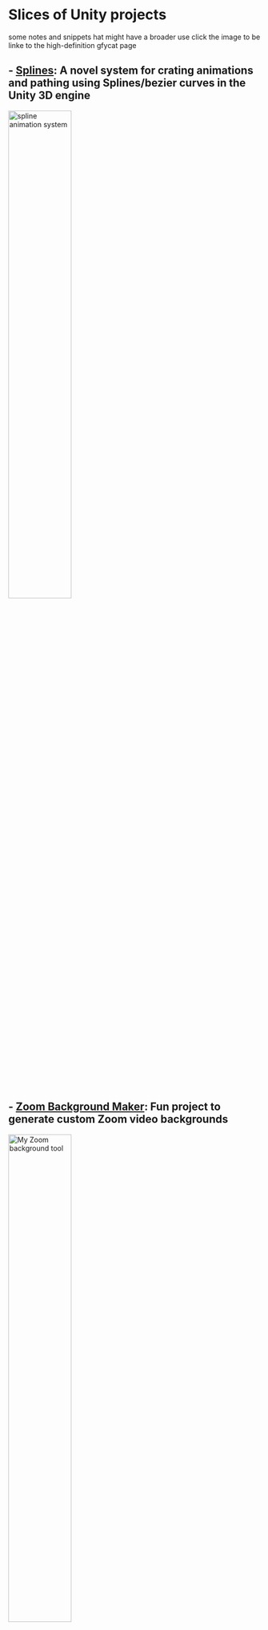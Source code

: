 # Slices of Unity projects

some notes and snippets hat might have a broader use
click the image to be linke to the high-definition gfycat page

## - [Splines](Splines): A novel system for crating animations and pathing using Splines/bezier curves in the Unity 3D engine

<a href="https://gfycat.com/HollowMajesticArmadillo-size_restricted.gif">            <img alt="spline animation system"                                       src="https://thumbs.gfycat.com/HollowMajesticArmadillo-size_restricted.gif" width="50%"></a>
## - [Zoom Background Maker](ZoomBackgroundMaker): Fun project to generate custom Zoom video backgrounds

<a href="https://gfycat.com/PassionateSevereArmadillo-size_restricted.gif"> <img alt="My Zoom background tool" src="https://thumbs.gfycat.com/PassionateSevereArmadillo-size_restricted.gif" width="50%"></a>


```bash
Gifs and Media
```

<a href="https://gfycat.com/UnfinishedFriendlyFlamingo-size_restricted.gif">         <img alt="breaking pots for treasure w/ physics"              src="https://thumbs.gfycat.com/UnfinishedFriendlyFlamingo-size_restricted.gif" width="30%"></a>
<a href="https://gfycat.com/sereneacceptableayeaye-size_restricted.gif">             <img alt="original environment work"                          src="https://thumbs.gfycat.com/SereneAcceptableAyeaye-size_restricted.gif" width="30%"></a>
<a href="https://gfycat.com/UntriedDecisiveDiplodocus-size_restricted.gif">          <img alt="hanging out in a fully-interractive low-poly house" src="https://thumbs.gfycat.com/UntriedDecisiveDiplodocus-size_restricted.gif" width="30%"></a>
<a href="https://gfycat.com/AgileOldBuck-size_restricted.gif">                       <img alt="Unreal Tenple ported to Unity"                      src="https://thumbs.gfycat.com/AgileOldBuck-size_restricted.gif" width="30%"></a>
<a href="https://gfycat.com/ContentImperfectJapanesebeetle-size_restricted.gif">     <img alt="endless runners? how about an endless sledder"      src="https://thumbs.gfycat.com/ContentImperfectJapanesebeetle-size_restricted.gif" width="30%"></a>
<a href="https://gfycat.com/RemarkableGloomyHedgehog-size_restricted.gif">           <img alt="Frame-stitching with blender in post"               src="https://thumbs.gfycat.com/RemarkableGloomyHedgehog-size_restricted.gif" width="30%"></a>
<a href="https://gfycat.com/SleepyBrownAnkole-size_restricted.gif">                  <img alt="AI gatherers playing defensvely"                    src="https://thumbs.gfycat.com/SleepyBrownAnkole-size_restricted.gif" width="30%"></a>
<a href="https://gfycat.com/PlumpHospitableCarp-size_restricted.gif">                <img alt="physically acuurate cocoa puffs"                    src="https://thumbs.gfycat.com/PlumpHospitableCarp-size_restricted.gif" width="30%"></a>
<a href="https://gfycat.com/EthicalGargantuanCarpenterant-size_restricted.gif">      <img alt="Fable of elements cinematic intro"                  src="https://thumbs.gfycat.com/EthicalGargantuanCarpenterant-size_restricted.gif" width="30%"></a>
<a href="https://gfycat.com/PrestigiousTerribleDeviltasmanian-size_restricted.gif">  <img alt="frame-stitched physics animation"                   src="https://thumbs.gfycat.com/PrestigiousTerribleDeviltasmanian-size_restricted.gif" width="30%"></a>
<a href="https://gfycat.com/ExaltedFloweryDuiker-size_restricted.gif">               <img alt="Camera line of sight obstruction solition"          src="https://thumbs.gfycat.com/ExaltedFloweryDuiker-size_restricted.gif" width="30%"></a>
<a href="https://gfycat.com/FreeAliveBream-size_restricted.gif">                     <img alt="Unity hair physics implimentation"                  src="https://thumbs.gfycat.com/FreeAliveBream-size_restricted.gif" width="30%"></a>
<a href="https://gfycat.com/IllDirectAustraliansilkyterrier-size_restricted.gif">    <img alt="zelda pots clone"                                   src="https://thumbs.gfycat.com/IllDirectAustraliansilkyterrier-size_restricted.gif" width="30%"></a>
<a href="https://gfycat.com/DelightfulAchingGrunion-size_restricted.gif">            <img alt="Environment Foliage Optimization"                   src="https://thumbs.gfycat.com/DelightfulAchingGrunion-size_restricted.gif" width="30%%"></a>


```bash
# html template for gifs,
use "-max-1mb.gif" for heavy gifs
use "-size_restricted.gif" for more light ones

<a href="https://gfycat.com/$NAME-size_restricted.gif"> <img alt="$DESCRIPTION" src="https://thumbs.gfycat.com/$NAME-size_restricted.gif" width="$WIDTH%"></a>

# for gfycat users, the links are case sensistive
```
